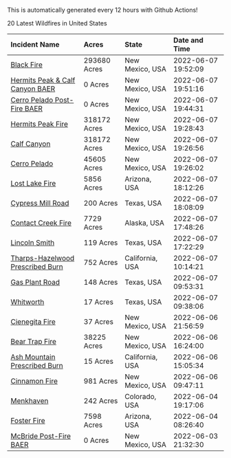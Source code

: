 This is automatically generated every 12 hours with Github Actions!

20 Latest Wildfires in United States

 | Incident Name | Acres | State | Date and Time |
|:---|:---|:---|:---|
| [Black Fire](https://inciweb.nwcg.gov/incident/8103/) | 293680 Acres | New Mexico, USA | 2022-06-07 19:52:09 |
| [Hermits Peak & Calf Canyon BAER](https://inciweb.nwcg.gov/incident/8104/) | 0 Acres | New Mexico, USA | 2022-06-07 19:51:16 |
| [Cerro Pelado Post-Fire BAER](https://inciweb.nwcg.gov/incident/8118/) | 0 Acres | New Mexico, USA | 2022-06-07 19:44:31 |
| [Hermits Peak Fire](https://inciweb.nwcg.gov/incident/8049/) | 318172 Acres | New Mexico, USA | 2022-06-07 19:28:43 |
| [Calf Canyon](https://inciweb.nwcg.gov/incident/8069/) | 318172 Acres | New Mexico, USA | 2022-06-07 19:26:56 |
| [Cerro Pelado](https://inciweb.nwcg.gov/incident/8075/) | 45605 Acres | New Mexico, USA | 2022-06-07 19:26:02 |
| [Lost Lake Fire](https://inciweb.nwcg.gov/incident/8122/) | 5856 Acres | Arizona, USA | 2022-06-07 18:12:26 |
| [Cypress Mill Road](https://inciweb.nwcg.gov/incident/8137/) | 200 Acres | Texas, USA | 2022-06-07 18:08:09 |
| [Contact Creek Fire](https://inciweb.nwcg.gov/incident/8131/) | 7729 Acres | Alaska, USA | 2022-06-07 17:48:26 |
| [Lincoln Smith](https://inciweb.nwcg.gov/incident/8133/) | 119 Acres | Texas, USA | 2022-06-07 17:22:29 |
| [Tharps-Hazelwood Prescribed Burn](https://inciweb.nwcg.gov/incident/8130/) | 752 Acres | California, USA | 2022-06-07 10:14:21 |
| [Gas Plant Road](https://inciweb.nwcg.gov/incident/8136/) | 148 Acres | Texas, USA | 2022-06-07 09:53:31 |
| [Whitworth](https://inciweb.nwcg.gov/incident/8134/) | 17 Acres | Texas, USA | 2022-06-07 09:38:06 |
| [Cienegita Fire](https://inciweb.nwcg.gov/incident/8132/) | 37 Acres | New Mexico, USA | 2022-06-06 21:56:59 |
| [Bear Trap Fire](https://inciweb.nwcg.gov/incident/8093/) | 38225 Acres | New Mexico, USA | 2022-06-06 16:24:00 |
| [Ash Mountain Prescribed Burn ](https://inciweb.nwcg.gov/incident/8129/) | 15 Acres | California, USA | 2022-06-06 15:05:34 |
| [Cinnamon Fire](https://inciweb.nwcg.gov/incident/8128/) | 981 Acres | New Mexico, USA | 2022-06-06 09:47:11 |
| [Menkhaven](https://inciweb.nwcg.gov/incident/8124/) | 242 Acres | Colorado, USA | 2022-06-04 19:17:06 |
| [Foster Fire ](https://inciweb.nwcg.gov/incident/8125/) | 7598 Acres | Arizona, USA | 2022-06-04 08:26:40 |
| [McBride Post-Fire BAER](https://inciweb.nwcg.gov/incident/8080/) | 0 Acres | New Mexico, USA | 2022-06-03 21:32:30 |
